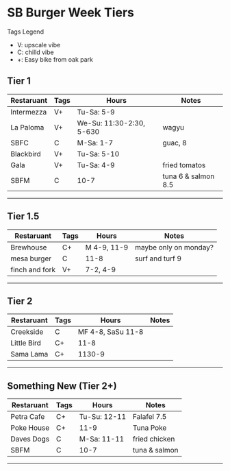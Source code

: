 # SB Burger Week Tiers

Tags Legend
* V: upscale vibe
* C: chilld vibe
* +: Easy bike from oak park


## Tier 1
| Restaruant | Tags | Hours | Notes|
| -----------|------|------------|-----|
| Intermezza | V+   | Tu-Sa: 5-9 |
| La Paloma  | V+   | We-Su: 11:30-2:30, 5-630|  wagyu|
| SBFC       | C    | M-Sa: 1-7| guac, 8 |
| Blackbird  | V+   | Tu-Sa: 5-10 |
| Gala       | V+   | Tu-Sa: 4-9 | fried tomatos |
| SBFM       | C    | 10-7 | tuna 6 & salmon 8.5|
--------------------------------------


## Tier 1.5
| Restaruant | Tags | Hours | Notes|
| -----------|------|------------|-----|
| Brewhouse  | C+   | M 4-9, 11-9| maybe only on monday?|
| mesa burger| C   |11-8| surf and turf 9|
| finch and fork | V+ |  7-2, 4-9| 
--------------------------------------

## Tier 2
| Restaruant | Tags | Hours | Notes|
| -----------|------|------------|-----|
| Creekside  | C   | MF 4-8, SaSu 11-8| 
| Little Bird | C+   |11-8| 
| Sama Lama | C+ | 1130-9| 
--------------------------------------

## Something New (Tier 2+)
| Restaruant | Tags | Hours | Notes|
| -----------|------|------------|-----|
| Petra Cafe   | C+    | Tu-Su: 12-11| Falafel 7.5 |
| Poke House  | C+   | 11-9 | Tuna Poke |
| Daves Dogs  | C   | M-Sa: 11-11 | fried chicken |
| SBFM       | C    | 10-7 | tuna & salmon|
--------------------------------------
